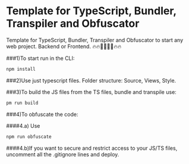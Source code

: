 # Template for TypeScript, Bundler, Transpiler and Obfuscator
Template for TypeScript, Bundler, Transpiler and Obfuscator to start any web project. Backend or Frontend. 
🔥🔥👨‍💻👨‍💻🔥🔥

###1)To start run in the CLI:

```sh
npm install
```

###2)Use just typescript files. Folder structure: Source, Views, Style. 

###3)To build the JS files from the TS files, bundle and transpile use:
```sh
pm run build
```

###4)To obfuscate the code:

####4.a) Use

```sh
npm run obfuscate
```

####4.b)If you want to secure and restrict access to your JS/TS files, uncomment all the .gitignore lines and deploy. 
